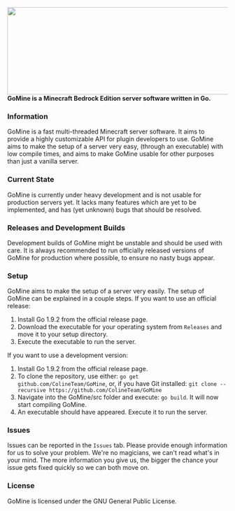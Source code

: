 <a href="https://github.com/Irmine/GoMine">
    <img src="https://github.com/Irmine/GoMine/blob/master/GoMineBanner.jpg" width="600" height="200" align="left">
</a> <br> <br> <br> <br> <br> <br> <br> <br> <hr>

#### GoMine is a Minecraft Bedrock Edition server software written in Go.

### Information
GoMine is a fast multi-threaded Minecraft server software. It aims to provide a highly customizable API for plugin developers to use. GoMine aims to make the setup of a server very easy, (through an executable) with low compile times, and aims to make GoMine usable for other purposes than just a vanilla server.

### Current State
GoMine is currently under heavy development and is not usable for production servers yet. It lacks many features which are yet to be implemented, and has (yet unknown) bugs that should be resolved.

### Releases and Development Builds
Development builds of GoMine might be unstable and should be used with care. It is always recommended to run officially released versions of GoMine for production where possible, to ensure no nasty bugs appear.

### Setup
GoMine aims to make the setup of a server very easily. The setup of GoMine can be explained in a couple steps.
If you want to use an official release:
1. Install Go 1.9.2 from the official release page.
2. Download the executable for your operating system from `Releases` and move it to your setup directory.
3. Execute the executable to run the server.

If you want to use a development version:
1. Install Go 1.9.2 from the official release page.
2. To clone the repository, use either: `go get github.com/ColineTeam/GoMine`, or, if you have Git installed: `git clone --recursive https://github.com/ColineTeam/GoMine`
3. Navigate into the GoMine/src folder and execute: `go build`. It will now start compiling GoMine.
4. An executable should have appeared. Execute it to run the server.

### Issues
Issues can be reported in the `Issues` tab. Please provide enough information for us to solve your problem. We're no magicians, we can't read what's in your mind. The more information you give us, the bigger the chance your issue gets fixed quickly so we can both move on.

### License
GoMine is licensed under the GNU General Public License.

